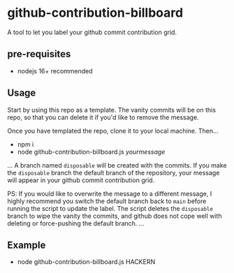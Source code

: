 # github-contribution-billboard

A tool to let you label your github commit contribution grid.

## pre-requisites

- nodejs 16+ recommended

## Usage

Start by using this repo as a template. The vanity commits will be on this repo, so that you can delete it if you'd like to remove the message.

Once you have templated the repo, clone it to your local machine. Then...

- npm i
- node github-contribution-billboard.js _yourmessage_

...
A branch named `disposable` will be created with the commits.
If you make the `disposable` branch the default branch of the repository, your message will appear in your github commit contribution grid.

PS: If you would like to overwrite the message to a different message, I highly recommend you switch the default branch back to `main` before running the script to update the label. The script deletes the `disposable` branch to wipe the vanity the commits, and github does not cope well with deleting or force-pushing the default branch.
...

## Example

- node github-contribution-billboard.js HACKERN
